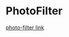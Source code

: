 # PhotoFilter

[photo-filter link](https://rolling-scopes-school.github.io/dashashibalko-JSFE2021Q1/photo-filter/)

